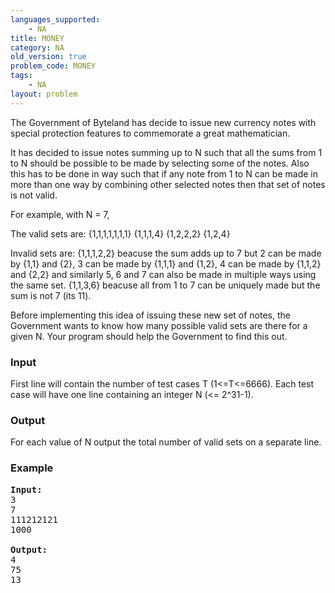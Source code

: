 ```yaml
---
languages_supported:
    - NA
title: MONEY
category: NA
old_version: true
problem_code: MONEY
tags:
    - NA
layout: problem
---
```

The Government of Byteland has decide to issue new currency notes with special protection features to commemorate a great mathematician. 

 It has decided to issue notes summing up to N such that all the sums from 1 to N should be possible to be made by selecting some of the notes. Also this has to be done in way such that if any note from 1 to N can be made in more than one way by combining other selected notes then that set of notes is not valid.

 For example, with N = 7,

 The valid sets are:
 {1,1,1,1,1,1,1}
 {1,1,1,4}
 {1,2,2,2}
 {1,2,4}

 Invalid sets are:
 {1,1,1,2,2} beacuse the sum adds up to 7 but 2 can be made by {1,1} and {2}, 3 can be made by {1,1,1} and {1,2}, 4 can be made by {1,1,2} and {2,2} and similarly 5, 6 and 7 can also be made in multiple ways using the same set.
 {1,1,3,6} beacuse all from 1 to 7 can be uniquely made but the sum is not 7 (its 11).

 Before implementing this idea of issuing these new set of notes, the Government wants to know how many possible valid sets are there for a given N. Your program should help the Government to find this out.

### Input

First line will contain the number of test cases T (1<=T<=6666). 
 Each test case will have one line containing an integer N (<= 2^31-1).

### Output

For each value of N output the total number of valid sets on a separate line.

### Example

<pre><b>Input:</b>
3
7
111212121
1000

<b>Output:</b>
4
75
13
</pre>